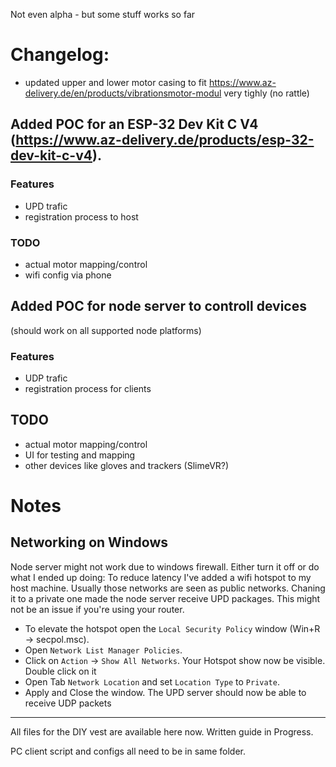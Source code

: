 Not even alpha - but some stuff works so far

# Changelog:
- updated upper and lower motor casing to fit https://www.az-delivery.de/en/products/vibrationsmotor-modul very tighly (no rattle)

## Added POC for an ESP-32 Dev Kit C V4 (https://www.az-delivery.de/products/esp-32-dev-kit-c-v4).
### Features
- UPD trafic
- registration process to host

### TODO
- actual motor mapping/control
- wifi config via phone

## Added POC for node server to controll devices
(should work on all supported node platforms)
### Features
- UDP trafic
- registration process for clients

## TODO
- actual motor mapping/control
- UI for testing and mapping
- other devices like gloves and trackers (SlimeVR?)

# Notes

## Networking on Windows
Node server might not work due to windows firewall. Either turn it off or do what I ended up doing:
To reduce latency I've added a wifi hotspot to my host machine. Usually those networks are seen as public networks. Chaning it to a private one made the node server receive UPD  packages. This might not be an issue if you're using your router.

- To elevate the hotspot open the `Local Security Policy` window (Win+R -> secpol.msc).
- Open `Network List Manager Policies`.
- Click on `Action` -> `Show All Networks`. Your Hotspot show now be visible. Double click on it
- Open Tab `Network Location` and set `Location Type` to `Private`.
- Apply and Close the window. The UPD server should now be able to receive UDP packets

-------------------------------------------

All files for the DIY vest are available here now.
Written guide in Progress.

PC client script and configs all need to be in same folder.